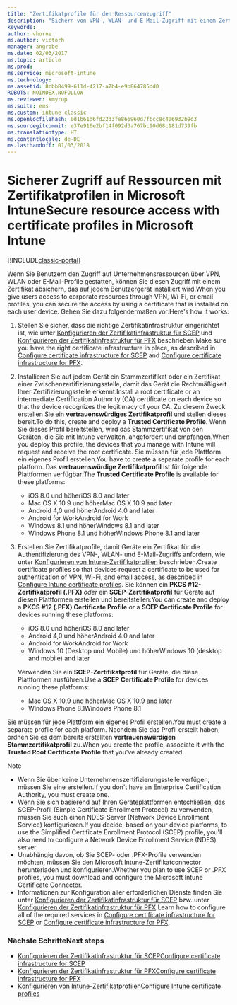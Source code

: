 ```yaml
---
title: "Zertifikatprofile für den Ressourcenzugriff"
description: "Sichern von VPN-, WLAN- und E-Mail-Zugriff mit einem Zertifikat, das auf jedem Benutzergerät installiert ist."
keywords: 
author: vhorne
ms.author: victorh
manager: angrobe
ms.date: 02/03/2017
ms.topic: article
ms.prod: 
ms.service: microsoft-intune
ms.technology: 
ms.assetid: 8cbb8499-611d-4217-a7b4-e9b864785dd0
ROBOTS: NOINDEX,NOFOLLOW
ms.reviewer: kmyrup
ms.suite: ems
ms.custom: intune-classic
ms.openlocfilehash: 0d1b61d6fd22d3fe866960d7fbcc8c406932b9d3
ms.sourcegitcommit: e37e916e2bf14f092d3a767bc90d68c181d739fb
ms.translationtype: HT
ms.contentlocale: de-DE
ms.lasthandoff: 01/03/2018
---
```

# <a name="secure-resource-access-with-certificate-profiles-in-microsoft-intune"></a><span data-ttu-id="cf761-103">Sicherer Zugriff auf Ressourcen mit Zertifikatprofilen in Microsoft Intune</span><span class="sxs-lookup"><span data-stu-id="cf761-103">Secure resource access with certificate profiles in Microsoft Intune</span></span>

[!INCLUDE[classic-portal](../includes/classic-portal.md)]

<span data-ttu-id="cf761-104">Wenn Sie Benutzern den Zugriff auf Unternehmensressourcen über VPN, WLAN oder E-Mail-Profile gestatten, können Sie diesen Zugriff mit einem Zertifikat absichern, das auf jedem Benutzergerät installiert wird.</span><span class="sxs-lookup"><span data-stu-id="cf761-104">When you give users access to corporate resources through VPN, Wi-Fi, or email profiles, you can secure the access by using a certificate that is installed on each user device.</span></span> <span data-ttu-id="cf761-105">Gehen Sie dazu folgendermaßen vor:</span><span class="sxs-lookup"><span data-stu-id="cf761-105">Here's how it works:</span></span>

1. <span data-ttu-id="cf761-106">Stellen Sie sicher, dass die richtige Zertifikatinfrastruktur eingerichtet ist, wie unter [Konfigurieren der Zertifikatinfrastruktur für SCEP](configure-certificate-infrastructure-for-scep.md) und [Konfigurieren der Zertifikatinfrastruktur für PFX](configure-certificate-infrastructure-for-pfx.md) beschrieben.</span><span class="sxs-lookup"><span data-stu-id="cf761-106">Make sure you have the right certificate infrastructure in place, as described in [Configure certificate infrastructure for SCEP](configure-certificate-infrastructure-for-scep.md) and [Configure certificate infrastructure for PFX](configure-certificate-infrastructure-for-pfx.md).</span></span>

2. <span data-ttu-id="cf761-107">Installieren Sie auf jedem Gerät ein Stammzertifikat oder ein Zertifikat einer Zwischenzertifizierungsstelle, damit das Gerät die Rechtmäßigkeit Ihrer Zertifizierungsstelle erkennt.</span><span class="sxs-lookup"><span data-stu-id="cf761-107">Install a root certificate or an intermediate Certification Authority (CA) certificate on each device so that the device recognizes the legitimacy of your CA.</span></span> <span data-ttu-id="cf761-108">Zu diesem Zweck erstellen Sie ein **vertrauenswürdiges Zertifikatprofil** und stellen dieses bereit.</span><span class="sxs-lookup"><span data-stu-id="cf761-108">To do this, create and deploy a **Trusted Certificate Profile**.</span></span> <span data-ttu-id="cf761-109">Wenn Sie dieses Profil bereitstellen, wird das Stammzertifikat von den Geräten, die Sie mit Intune verwalten, angefordert und empfangen.</span><span class="sxs-lookup"><span data-stu-id="cf761-109">When you deploy this profile, the devices that you manage with Intune will request and receive the root certificate.</span></span> <span data-ttu-id="cf761-110">Sie müssen für jede Plattform ein eigenes Profil erstellen.</span><span class="sxs-lookup"><span data-stu-id="cf761-110">You have to create a separate profile for each platform.</span></span> <span data-ttu-id="cf761-111">Das **vertrauenswürdige Zertifikatprofil** ist für folgende Plattformen verfügbar:</span><span class="sxs-lookup"><span data-stu-id="cf761-111">The **Trusted Certificate Profile** is available for these platforms:</span></span>
   -  <span data-ttu-id="cf761-112">iOS 8.0 und höher</span><span class="sxs-lookup"><span data-stu-id="cf761-112">iOS 8.0 and later</span></span>
   -  <span data-ttu-id="cf761-113">Mac OS X 10.9 und höher</span><span class="sxs-lookup"><span data-stu-id="cf761-113">Mac OS X 10.9 and later</span></span>
   -  <span data-ttu-id="cf761-114">Android 4,0 und höher</span><span class="sxs-lookup"><span data-stu-id="cf761-114">Android 4.0 and later</span></span>
   -  <span data-ttu-id="cf761-115">Android for Work</span><span class="sxs-lookup"><span data-stu-id="cf761-115">Android for Work</span></span>
   -  <span data-ttu-id="cf761-116">Windows 8.1 und höher</span><span class="sxs-lookup"><span data-stu-id="cf761-116">Windows 8.1 and later</span></span>
   -  <span data-ttu-id="cf761-117">Windows Phone 8.1 und höher</span><span class="sxs-lookup"><span data-stu-id="cf761-117">Windows Phone 8.1 and later</span></span>

3. <span data-ttu-id="cf761-118">Erstellen Sie Zertifikatprofile, damit Geräte ein Zertifikat für die Authentifizierung des VPN-, WLAN- und E-Mail-Zugriffs anfordern, wie unter [Konfigurieren von Intune-Zertifikatprofilen](configure-intune-certificate-profiles.md) beschrieben.</span><span class="sxs-lookup"><span data-stu-id="cf761-118">Create certificate profiles so that devices request a certificate to be used for authentication of VPN, Wi-Fi, and email access, as described in [Configure Intune certificate profiles](configure-intune-certificate-profiles.md).</span></span> <span data-ttu-id="cf761-119">Sie können ein **PKCS #12-Zertifikatprofil (.PFX)** *oder* ein **SCEP-Zertifikatprofil** für Geräte auf diesen Plattformen erstellen und bereitstellen:</span><span class="sxs-lookup"><span data-stu-id="cf761-119">You can create and deploy a **PKCS #12 (.PFX) Certificate Profile** *or* a **SCEP Certificate Profile** for devices running these platforms:</span></span>

   -  <span data-ttu-id="cf761-120">iOS 8.0 und höher</span><span class="sxs-lookup"><span data-stu-id="cf761-120">iOS 8.0 and later</span></span>
   -  <span data-ttu-id="cf761-121">Android 4,0 und höher</span><span class="sxs-lookup"><span data-stu-id="cf761-121">Android 4.0 and later</span></span>
   -  <span data-ttu-id="cf761-122">Android for Work</span><span class="sxs-lookup"><span data-stu-id="cf761-122">Android for Work</span></span>
   -  <span data-ttu-id="cf761-123">Windows 10 (Desktop und Mobile) und höher</span><span class="sxs-lookup"><span data-stu-id="cf761-123">Windows 10 (desktop and mobile) and later</span></span>

   <span data-ttu-id="cf761-124">Verwenden Sie ein **SCEP-Zertifikatprofil** für Geräte, die diese Plattformen ausführen:</span><span class="sxs-lookup"><span data-stu-id="cf761-124">Use a **SCEP Certificate Profile** for devices running these platforms:</span></span>
    -   <span data-ttu-id="cf761-125">Mac OS X 10.9 und höher</span><span class="sxs-lookup"><span data-stu-id="cf761-125">Mac OS X 10.9 and later</span></span>
    -   <span data-ttu-id="cf761-126">Windows Phone 8.1</span><span class="sxs-lookup"><span data-stu-id="cf761-126">Windows Phone 8.1</span></span>

<span data-ttu-id="cf761-127">Sie müssen für jede Plattform ein eigenes Profil erstellen.</span><span class="sxs-lookup"><span data-stu-id="cf761-127">You must create a separate profile for each platform.</span></span> <span data-ttu-id="cf761-128">Nachdem Sie das Profil erstellt haben, ordnen Sie es dem bereits erstellten **vertrauenswürdigen Stammzertifikatprofil** zu.</span><span class="sxs-lookup"><span data-stu-id="cf761-128">When you create the profile, associate it with the **Trusted Root Certificate Profile** that you've already created.</span></span>

> [!NOTE]           
> - <span data-ttu-id="cf761-129">Wenn Sie über keine Unternehmenszertifizierungsstelle verfügen, müssen Sie eine erstellen.</span><span class="sxs-lookup"><span data-stu-id="cf761-129">If you don't have an Enterprise Certification Authority, you must create one.</span></span>
>- <span data-ttu-id="cf761-130">Wenn Sie sich basierend auf Ihren Geräteplattformen entschließen, das SCEP-Profil (Simple Certificate Enrollment Protocol) zu verwenden, müssen Sie auch einen NDES-Server (Network Device Enrollment Service) konfigurieren.</span><span class="sxs-lookup"><span data-stu-id="cf761-130">If you decide, based on your device platforms, to use the Simplified Certificate Enrollment Protocol (SCEP) profile, you'll also need to configure a Network Device Enrollment Service (NDES) server.</span></span>
>-  <span data-ttu-id="cf761-131">Unabhängig davon, ob Sie SCEP- oder .PFX-Profile verwenden möchten, müssen Sie den Microsoft Intune-Zertifikatconnector herunterladen und konfigurieren.</span><span class="sxs-lookup"><span data-stu-id="cf761-131">Whether you plan to use SCEP or .PFX profiles, you must download and configure the Microsoft Intune Certificate Connector.</span></span>
>-  <span data-ttu-id="cf761-132">Informationen zur Konfiguration aller erforderlichen Dienste finden Sie unter [Konfigurieren der Zertifikatinfrastruktur für SCEP](configure-certificate-infrastructure-for-scep.md) bzw. unter [Konfigurieren der Zertifikatinfrastruktur für PFX](configure-certificate-infrastructure-for-pfx.md).</span><span class="sxs-lookup"><span data-stu-id="cf761-132">Learn how to configure all of the required services in [Configure certificate infrastructure for SCEP](configure-certificate-infrastructure-for-scep.md) or [Configure certificate infrastructure for PFX](configure-certificate-infrastructure-for-pfx.md).</span></span>

### <a name="next-steps"></a><span data-ttu-id="cf761-133">Nächste Schritte</span><span class="sxs-lookup"><span data-stu-id="cf761-133">Next steps</span></span>
- [<span data-ttu-id="cf761-134">Konfigurieren der Zertifikatinfrastruktur für SCEP</span><span class="sxs-lookup"><span data-stu-id="cf761-134">Configure certificate infrastructure for SCEP</span></span>](configure-certificate-infrastructure-for-scep.md)
- [<span data-ttu-id="cf761-135">Konfigurieren der Zertifikatinfrastruktur für PFX</span><span class="sxs-lookup"><span data-stu-id="cf761-135">Configure certificate infrastructure for PFX</span></span>](configure-certificate-infrastructure-for-pfx.md)
- [<span data-ttu-id="cf761-136">Konfigurieren von Intune-Zertifikatprofilen</span><span class="sxs-lookup"><span data-stu-id="cf761-136">Configure Intune certificate profiles</span></span>](configure-intune-certificate-profiles.md)
